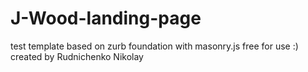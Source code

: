 # J-Wood-landing-page
test template based on zurb foundation with masonry.js free for use :)
created by Rudnichenko Nikolay
